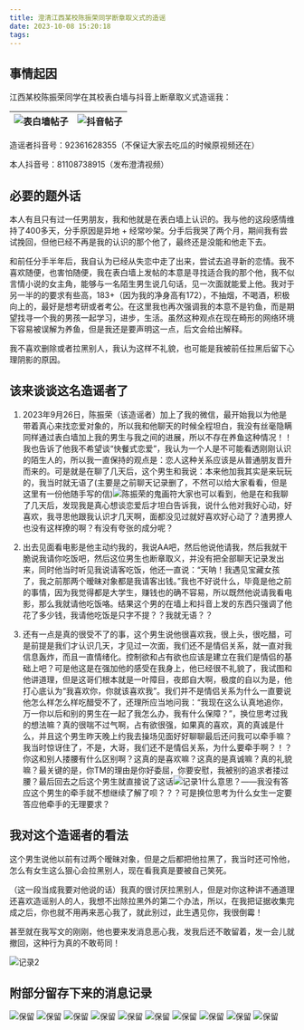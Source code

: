 ```yaml
---
title: 澄清江西某校陈振荣同学断章取义式的造谣
date: 2023-10-08 15:20:18
tags:
---
```

## 事情起因

江西某校陈振荣同学在其校表白墙与抖音上断章取义式造谣我：

| ![表白墙帖子](/img/造谣/微信.jpg) | ![抖音帖子](/img/造谣/抖音.jpg) |
|---|---|

造谣者抖音号：92361628355（不保证大家去吃瓜的时候原视频还在）

本人抖音号：81108738915（发布澄清视频）

## 必要的题外话

本人有且只有过一任男朋友，我和他就是在表白墙上认识的。我与他的这段感情维持了400多天，分手原因是异地 + 经常吵架。分手后我哭了两个月，期间我有尝试挽回，但他已经不再是我的认识的那个他了，最终还是没能和他走下去。

和前任分手半年后，我自认为已经从失恋中走了出来，尝试去追寻新的恋情。我不喜欢随便，也害怕随便，我在表白墙上发帖的本意是寻找适合我的那个他，我不似言情小说的女主角，能够与一名陌生男生说几句话，见一次面就能爱上他。我对于另一半的的要求有些高，183+（因为我的净身高有172），不抽烟，不喝酒，积极向上的，最好是想考研或者考公。在这里我也再次强调我的本意不是钓鱼，而是期望找寻一个我的男孩一起学习，进步，生活。虽然这种观点在现在畸形的网络环境下容易被误解为养鱼，但是我还是要声明这一点，后文会给出解释。

我不喜欢删除或者拉黑别人，我认为这样不礼貌，也可能是我被前任拉黑后留下心理阴影的原因。

## 该来谈谈这名造谣者了

1. 2023年9月26日，陈振荣（该造谣者）加上了我的微信，最开始我以为他是带着真心来找恋爱对象的，所以我和他聊天的时候全程坦白，我没有丝毫隐瞒同样通过表白墙加上我的男生与我之间的进展，所以不存在养鱼这种情况！！我也告诉了他我不希望谈“快餐式恋爱”，我认为一个人是不可能看透刚刚认识的陌生人的，所以我一直保持的观点是：恋人这种关系应该是从普通朋友晋升而来的。可是就是在聊了几天后，这个男生和我说：本来他加我其实是来玩玩的，我当时就无语了(主要是之前聊天记录删了，不然可以给大家看看，但是这里有一份他随手写的信)![陈振荣的鬼画符](/img/造谣/鬼画符.png)大家也可以看到，他是在和我聊了几天后，发现我是真心想谈恋爱后才坦白告诉我，说什么他对我好心动，好喜欢，我寻思他跟我认识才几天啊，面都没见过就好喜欢好心动了？渣男撩人也没有这样撩的啊？有没有夸张的成分呢？

2. 出去见面看电影是他主动约我的，我说AA吧，然后他说他请我，然后我就干脆说我请你吃饭吧，然后这位男生也断章取义，并没有把全部聊天记录发出来，同时他当时听见我说请客吃饭，他还一直说：“天呐！我遇见宝藏女孩了，我之前那两个暧昧对象都是我请客出钱。”我也不好说什么，毕竟是他之前的事情，因为我觉得都是大学生，赚钱也的确不容易，所以既然他说请我看电影，那么我就请他吃饭咯。结果这个男的在墙上和抖音上发的东西只强调了他花了多少钱，我请他吃饭是只字不提？？我就无语？？

3. 还有一点是真的很受不了的事，这个男生说他很喜欢我，很上头，很吃醋，可是前提是我们才认识几天，才见过一次面，我们还不是情侣关系，就一直对我信息轰炸，而且一直情绪化。控制欲和占有欲也应该是建立在我们是情侣的基础上吧？可是他这是在强加他的感受在我身上，他已经很不礼貌了，我试图和他讲道理，但是这哥们根本就是一叶障目，夜郎自大啊，极度的自以为是，他打心底认为“我喜欢你，你就该喜欢我”。我们并不是情侣关系为什么一直要说他怎么样怎么样吃醋受不了，还理所应当地问我：“我现在这么认真地追你，万一你以后和别的男生在一起了我怎么办，我有什么保障？”，换位思考过我的想法嘛？真的很喘不过气啊，占有欲很强，如果真的喜欢，真的真诚是什么，并且这个男生昨天晚上约我去操场见面好好聊聊最后还问我可以牵手嘛？我当时惊讶住了，不是，大哥，我们还不是情侣关系，为什么要牵手啊？！？你这和别人搂腰有什么区别啊？这真的是喜欢嘛？这真的是真诚嘛？真的礼貌嘛？最关键的是，你TM的理由是你好委屈，你要安慰，我被别的追求者搂过腰？最后回去之后这个男生就直接说了这话![记录1](/img/造谣/图片1.png)什么意思？——我没有答应这个男生的牵手就不想继续了解了呗？？？可是换位思考为什么女生一定要答应他牵手的无理要求？

## 我对这个造谣者的看法

这个男生说他以前有过两个暧昧对象，但是之后都把他拉黑了，我当时还可怜他，怎么有女生这么狠心会拉黑别人，现在看我真是要被自己笑死。

（这一段当成我要对他说的话）我真的很讨厌拉黑别人，但是对你这种讲不通道理还喜欢造谣别人的人，我想不出除拉黑外的第二个办法，所以，在我把证据收集完成之后，你也就不用再来恶心我了，就此别过，此生遇见你，我很倒霉！

甚至就在我写文的刚刚，他也要来发消息恶心我，发我后还不敢留着，发一会儿就撤回，这种行为真的不敢苟同！

![记录2](/img/造谣/新记录.jpg)

## 附部分留存下来的消息记录

![保留](/img/造谣/1.jpg)
![保留](/img/造谣/2.jpg)
![保留](/img/造谣/3.jpg)
![保留](/img/造谣/4.jpg)
![保留](/img/造谣/5.jpg)
![保留](/img/造谣/6.jpg)
![保留](/img/造谣/7.jpg)
![保留](/img/造谣/8.jpg)
![保留](/img/造谣/9.jpg)
![保留](/img/造谣/10.jpg)